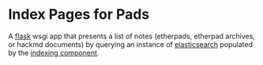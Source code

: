 # Index Pages for Pads

A [flask](http://flask.pocoo.org/) wsgi app that presents a list of notes (etherpads, etherpad archives, or hackmd documents) by querying an instance of [elasticsearch](https://www.elastic.co/products/elasticsearch) populated by the [indexing component](../padindex).

